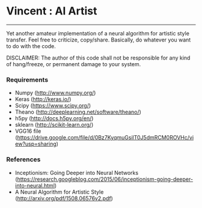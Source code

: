 # Vincent : AI Artist
---

Yet another amateur implementation of a neural algorithm for artistic style transfer. Feel free to criticize, copy/share. Basically, do whatever you want to do with the code.

DISCLAIMER: The author of this code shall not be responsible for any kind of hang/freeze, or permanent damage to your system.

### Requirements

* Numpy (http://www.numpy.org/)
* Keras (http://keras.io/)
* Scipy  (https://www.scipy.org/)
* Theano (http://deeplearning.net/software/theano/)
* h5py (http://docs.h5py.org/en/)
* sklearn (http://scikit-learn.org/)
* VGG16 file (https://drive.google.com/file/d/0Bz7KyqmuGsilT0J5dmRCM0ROVHc/view?usp=sharing)

### References

* Inceptionism: Going Deeper into Neural Networks (https://research.googleblog.com/2015/06/inceptionism-going-deeper-into-neural.html)
* A Neural Algorithm for Artistic Style (http://arxiv.org/pdf/1508.06576v2.pdf)
